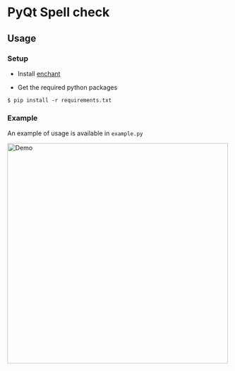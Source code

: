 # PyQt Spell check

## Usage

### Setup

- Install [enchant](https://github.com/AbiWord/enchant)

- Get the required python packages

```shell
$ pip install -r requirements.txt
```

### Example

An example of usage is available in `example.py`

<img src="https://i.imgur.com/VSo625R.gif" width="500" height="500" alt="Demo"/>
